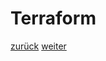Terraform
===


[zurück](https://github.com/JohnnyW74/DevOpsCon2019/blob/master/doc/03-prepare.md) [weiter](https://github.com/JohnnyW74/DevOpsCon2019/blob/master/doc/05-kubespray.md)
